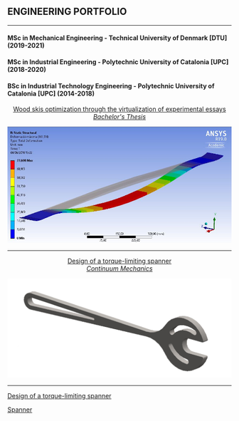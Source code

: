 ## ENGINEERING PORTFOLIO

---
#### MSc in Mechanical Engineering - Technical University of Denmark [DTU] (2019-2021)

#### MSc in Industrial Engineering - Polytechnic University of Catalonia [UPC] (2018-2020)

#### BSc in Industrial Technology Engineering - Polytechnic University of Catalonia [UPC] (2014-2018)
<p style="text-align:center;"><a href="/projects/TFG/text.md">Wood skis optimization through the virtualization of experimental essays <br><i> Bachelor's Thesis</i></a></p>
<img src="images/TFG_cover.JPG?raw=true"/>

---
<p style="text-align:center;"><a href="/projects/spanner/text.html">Design of a torque-limiting spanner <br><i> Continuum Mechanics</i></a></p>
<img src="images/Spanner_cover.png?raw=true"/>

---
[Design of a torque-limiting spanner](/projects/spanner/text.md)

<p style="text-align: center;"><a [Design of a torque-limiting spanner](/projects/spanner/text.md)></a> </p>

<a href="/projects/spanner/text.md">Spanner</a>

<p style="text-align:center;"><a [Design of a torque-limiting spanner](/projects/spanner/text.md) </a></p>
